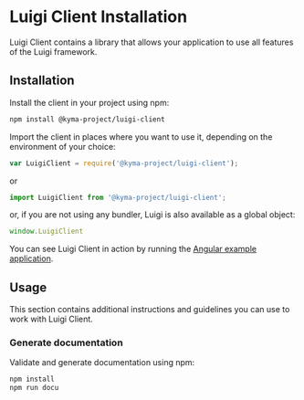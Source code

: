 <!-- meta
{
  "label": "Client Setup",
  "category": "Luigi Client",
  "categoryPosition": 3,
  "position": 2,
  "hideFromNav": true
}
meta -->

# Luigi Client Installation

Luigi Client contains a library that allows your application to use all features of the Luigi framework.

## Installation

Install the client in your project using npm:
```bash
npm install @kyma-project/luigi-client
```

Import the client in places where you want to use it, depending on the environment of your choice:
```javascript
var LuigiClient = require('@kyma-project/luigi-client');
```
or
```javascript
import LuigiClient from '@kyma-project/luigi-client';
```
or, if you are not using any bundler, Luigi is also available as a global object:
```javascript
window.LuigiClient
```
You can see Luigi Client in action by running the [Angular example application](/core/examples/luigi-sample-angular).

## Usage

This section contains additional instructions and guidelines you can use to work with Luigi Client.

### Generate documentation
Validate and generate documentation using npm:

```bash
npm install
npm run docu
```